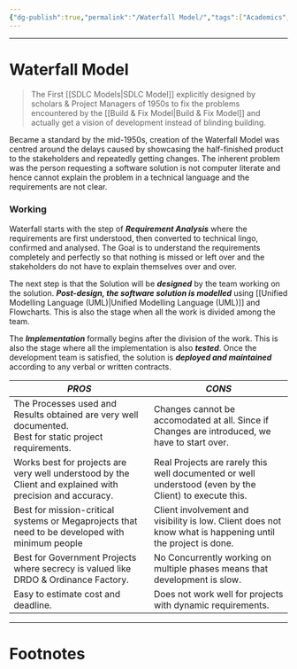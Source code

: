 ```yaml
---
{"dg-publish":true,"permalink":"/Waterfall Model/","tags":["Academics","Software-Development"]}
---
```



---
# Waterfall Model
> The First [[SDLC Models\|SDLC Model]] explicitly designed by scholars & Project Managers of 1950s to fix the problems encountered by the [[Build & Fix Model\|Build & Fix Model]] and actually get a vision of development instead of blinding building.

Became a standard by the mid-1950s, creation of the Waterfall Model was centred around the delays caused by showcasing the half-finished product to the stakeholders and repeatedly getting changes. The inherent problem was the person requesting a software solution is not computer literate and hence cannot explain the problem in a technical language and the requirements are not clear.

### Working
Waterfall starts with the step of ***Requirement Analysis*** where the requirements are first understood, then converted to technical lingo, confirmed and analysed. The Goal is to understand the requirements completely and perfectly so that nothing is missed or left over and the stakeholders do not have to explain themselves over and over.

The next step is that the Solution will be ***designed*** by the team working on the solution.
***Post-design, the software solution is modelled*** using [[Unified Modelling Language (UML)\|Unified Modelling Language (UML)]] and Flowcharts. This is also the stage when all the work is divided among the team.

The ***Implementation*** formally begins after the division of the work. This is also the stage where all the implementation is also ***tested***. Once the development team is satisfied, the solution is ***deployed and maintained*** according to any verbal or written contracts.

| ***PROS***                                                                                                      | ***CONS***                                                                                                  |
| --------------------------------------------------------------------------------------------------------------- | ----------------------------------------------------------------------------------------------------------- |
| The Processes used and Results obtained are very well documented. <br>Best for static project requirements.<br> | Changes cannot be accomodated at all. Since if Changes are introduced, we have to start over.               |
| Works best for projects are very well understood by the Client and explained with precision and accuracy.       | Real Projects are rarely this well documented or well understood (even by the Client) to execute this.      |
| Best for mission-critical systems or Megaprojects that need to be developed with minimum people                 | Client involvement and visibility is low. Client does not know what is happening until the project is done. |
| Best for Government Projects where secrecy is valued like DRDO & Ordinance Factory.                             | No Concurrently working on multiple phases means that development is slow.                                  |
| Easy to estimate cost and deadline.                                                                             | Does not work well for projects with dynamic requirements.                                                  |

---
# Footnotes